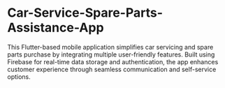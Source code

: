 # Car-Service-Spare-Parts-Assistance-App
This Flutter-based mobile application simplifies car servicing and spare parts purchase by integrating multiple user-friendly features. Built using Firebase for real-time data storage and authentication, the app enhances customer experience through seamless communication and self-service options.
